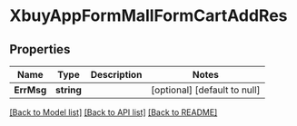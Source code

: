 # XbuyAppFormMallFormCartAddRes

## Properties
Name | Type | Description | Notes
------------ | ------------- | ------------- | -------------
**ErrMsg** | **string** |  | [optional] [default to null]

[[Back to Model list]](../README.md#documentation-for-models) [[Back to API list]](../README.md#documentation-for-api-endpoints) [[Back to README]](../README.md)

